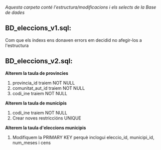 <em>Aquesta carpeta conté l'estructura/modificacions i els selects de la Base de dades</em>

## BD_eleccions_v1.sql:
Com que els índexs ens donaven errors em decidid no afegir-los a l'estructura

## BD_eleccions_v2.sql:

__Alterem la taula de provincies__ 
1. provincia_id traiem NOT NULL
2. comunitat_aut_id traiem NOT NULL
3. codi_ine traiem NOT NULL

  
__Alterem la taula de municipis__ 
1. codi_ine traiem NOT NULL
2. Crear noves restriccións UNIQUE


__Alterem la taula d'eleccions municipis__
1. Modifiquem la PRIMARY KEY perquè inclogui eleccio_id, municipi_id, num_meses i cens
